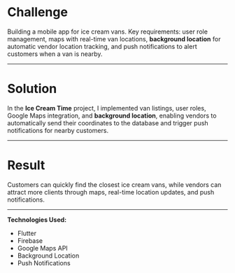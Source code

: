 # Challenge

Building a mobile app for ice cream vans. Key requirements: user role management, maps with real-time van locations, **background location** for automatic vendor location tracking, and push notifications to alert customers when a van is nearby.

---

# Solution

In the **Ice Cream Time** project, I implemented van listings, user roles, Google Maps integration, and **background location**, enabling vendors to automatically send their coordinates to the database and trigger push notifications for nearby customers.

---

# Result

Customers can quickly find the closest ice cream vans, while vendors can attract more clients through maps, real-time location updates, and push notifications.

---

**Technologies Used:** 
- Flutter
- Firebase
- Google Maps API
- Background Location
- Push Notifications
